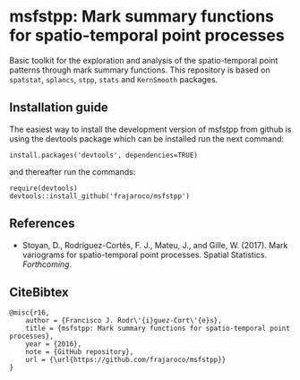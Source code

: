 # msfstpp: Mark summary functions for spatio-temporal point processes

Basic toolkit for the exploration and analysis of the spatio-temporal point patterns through mark summary functions. This repository is based on `spatstat`, `splancs`, `stpp`, `stats` and `KernSmooth` packages.

## Installation guide

The easiest way to install the development version of msfstpp from github is using the devtools package which can be installed run the next command:
```
install.packages('devtools', dependencies=TRUE)
```
and thereafter run the commands:
```
require(devtools)
devtools::install_github('frajaroco/msfstpp')
```

## References
- Stoyan, D., Rodríguez-Cortés, F. J., Mateu, J., and Gille, W. (2017). Mark variograms for spatio-temporal point processes. Spatial Statistics. *Forthcoming*.

## CiteBibtex
```
@misc{r16,
	author = {Francisco J. Rodr\'{i}guez-Cort\'{e}s},
	title = {msfstpp: Mark summary functions for spatio-temporal point processes},
	year = {2016},
	note = {GitHub repository},
	url = {\url{https://github.com/frajaroco/msfstpp}}
}

```

